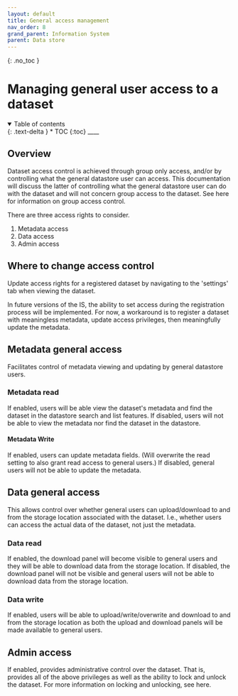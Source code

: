 ```yaml
---
layout: default
title: General access management
nav_order: 8
grand_parent: Information System
parent: Data store
---
```


{: .no_toc }

# Managing general user access to a dataset

<details  open markdown="block">
  <summary>
    Table of contents
  </summary>
{: .text-delta }
* TOC
{:toc}
____
</details>

## Overview 

Dataset access control is achieved through group only access, and/or by controlling what the general datastore user can access. This documentation will discuss the latter of controlling what the general datastore user can do with the dataset and will not concern group access to the dataset. See here for information on group access control. 

There are three access rights to consider. 
1. Metadata access 
2. Data access
3. Admin access


## Where to change access control

Update access rights for a registered dataset by navigating to the 'settings' tab when viewing the dataset.

In future versions of the IS, the ability to set access during the registration process will be implemented. For now, a workaround is to register a dataset with meaningless metadata, update access privileges, then meaningfully update the metadata.


## Metadata general access

Facilitates control of metadata viewing and updating by general datastore users.

### Metadata read

If enabled, users will be able view the dataset's metadata and find the dataset in the datastore search and list features. 
If disabled, users will not be able to view the metadata nor find the dataset in the datastore.


#### Metadata Write

If enabled, users can update metadata fields. (Will overwrite the read setting to also grant read access to general users.)
If disabled, general users will not be able to update the metadata.

## Data general access

This allows control over whether general users can upload/download to and from the storage location associated with the dataset. I.e., whether users can access the actual data of the dataset, not just the metadata.  

### Data read

If enabled, the download panel will become visible to general users and they will be able to download data from the storage location. If disabled, the download panel will not be visible and general users will not be able to download data from the storage location.

### Data write

If enabled, users will be able to upload/write/overwrite and download to and from the storage location as both the upload and download panels will be made available to general users.

## Admin access

If enabled, provides administrative control over the dataset. That is, provides all of the above privileges as well as the ability to lock and unlock the dataset. For more information on locking and unlocking, see here.